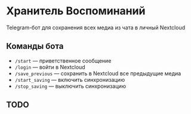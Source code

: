 # Хранитель Воспоминаний

Telegram-бот для сохранения всех медиа из чата в личный Nextcloud

## Команды бота

* `/start` — приветственное сообщение
* `/login` — войти в Nextcloud
* `/save_previous` — сохранить в Nextcloud все предыдущие медиа
* `/start_saving` — включить синхронизацию
* `/stop_saving` — выключить синхронизацию

## TODO
